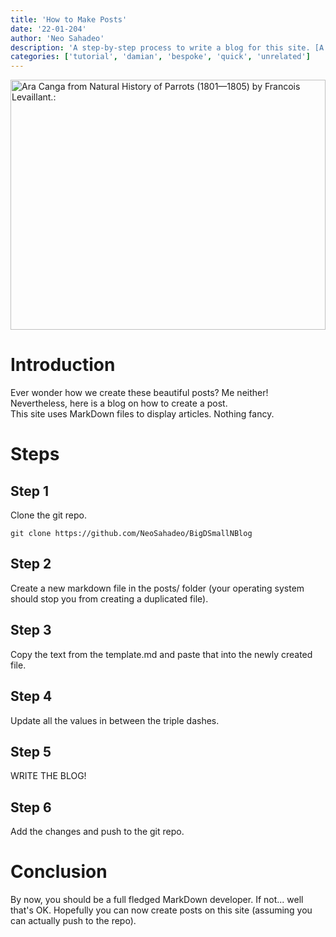 ```yaml
---
title: 'How to Make Posts'
date: '22-01-204'
author: 'Neo Sahadeo'
description: 'A step-by-step process to write a blog for this site. [A very archaic method]'
categories: ['tutorial', 'damian', 'bespoke', 'quick', 'unrelated']
---
```

<img src="https://images.rawpixel.com/image_600/czNmcy1wcml2YXRlL3Jhd3BpeGVsX2ltYWdlcy93ZWJzaXRlX2NvbnRlbnQvbHIvcGQyMi0wMDIyLWpqLmpwZw.jpg" style="object-fit: cover; max-height: 400px; width: 100%; object-position: 0 1rem" title="Ara Canga from Natural History of Parrots (1801—1805) by Francois Levaillant.:">

# Introduction
Ever wonder how we create these beautiful posts? Me neither! Nevertheless, here is a blog on how to create a post.
<br>
This site uses MarkDown files to display articles. Nothing fancy.

# Steps 

## Step 1
Clone the git repo.
```
git clone https://github.com/NeoSahadeo/BigDSmallNBlog
```

## Step 2
Create a new markdown file in the posts/ folder (your operating system should stop you from creating a duplicated file).

## Step 3
Copy the text from the template.md and paste that into the newly created file.

## Step 4
Update all the values in between the triple dashes.

## Step 5
WRITE THE BLOG!

## Step 6
Add the changes and push to the git repo.

# Conclusion
By now, you should be a full fledged MarkDown developer. If not... well that's OK. Hopefully you can now create posts on this site (assuming you can actually push to the repo).
